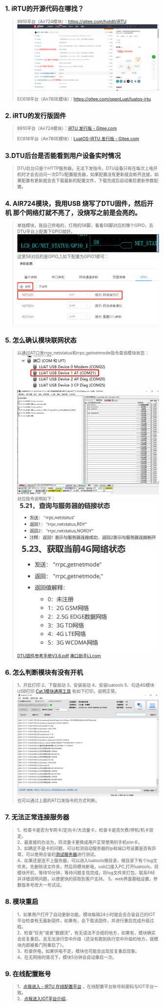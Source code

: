 ## 1. iRTU的开源代码在哪找？
>8910平台（Air724模块）：https://gitee.com/hotdll/iRTU
>![](image/20220725164151095_image.png)
>
>EC618平台（Air780E模块）：https://gitee.com/openLuat/luatos-irtu

## 2. iRTU的发行版固件

>8910平台（Air724模块）：[iRTU 发行版 - Gitee.com](https://gitee.com/hotdll/iRTU/releases)
>
>EC618平台（Air780E模块）：[LuatOS-IRTU 发行版 - Gitee.com](https://gitee.com/openLuat/luatos-irtu/releases)

## 3.DTU后台是否能看到用户设备实时情况

>DTU后台只是个HTTP服务器，无法下发指令，DTU设备只有在每次上电开机时才会去访问一次DTU配置服务器，如果配置没有更新就会断开连接，如果配置有更新就会去下载最新的配置文件，下载完成后自动重启更新参数配置。

## 4. AIR724模块，我用USB 烧写了DTU固件，然后开机 那个网络灯就不亮了，没烧写之前是会亮的。
>单独模块，我自己供电的，灯用的58脚，看看58脚对应的哪个GPIO，去DTU平台上配置下GPIO就好。
>![](image/20220725101733181_image.png)
>这里58对应的是GPIO_1,如下配置为GPIO1即可：
>![](image/20220725101811690_image.png)

## 5. 怎么确认模块联网状态
>以通过AT口发rrpc,netstatus和rrpc,getnetmode指令查询模块状态：
>![](image/20220725101902377_image.png)<br>
>![](image/20220725101951653_image.png)<br>
>对应指令说明如下：
>![](image/20220725103542353_image.png)
>![](image/20220725103631673_image.png)
>[DTU固件参考手册V3.6.pdf](https://cdn.openluat-luatcommunity.openluat.com/attachment/20211217154117439_DTU固件参考手册V3.6.pdf)
>[串口助手LLcom](https://llcom.papapoi.com/index.html)

## 6. 怎么判断模块有没有开机
>1、开启打印
>2、下载驱动
>3、安装驱动
>4、安装luatools
>5、勾选4G模块USB打印
>[Cat.1模块通用工具](https://doc.openluat.com/wiki/21?wiki_page_id=2070 "Cat.1模块通用工具")
>有如下打印，说明正常。
>![](image/20211217172553060_image.png)
>也可以通过上面的AT口发指令的方式判断。

## 7. 无法正常连接服务器
>1、检查卡是否为专网卡/定向卡/大流量卡，检查卡是否欠费/停机/机卡锁定。<br>
>2、最直接的办法为，将流量卡更换成用户正常使用的手机sim卡。<br>
>3、如确定不是卡的问题，可以检测自动服务器的ip和端口号设置是否有异常，可以使用合宙的[测试服务器](https://netlab.luatos.com/ "测试服务器")进行测试。<br>
>4、如果还是连不上服务器，可以进入luatools根目录，根目录下有个log文件夹，先删除该文件夹，然后将模块断电，usb口接入PC,打开luatools，将模块开机，等待10分钟，等待问题复现完成，将log文件夹打包，联系FAE并详细说明问题，以便更快的获取到客户支持。
>5、web界面基础设置，参数版本号改大一号试试。

## 8. 模块重启
>1、如果用户打开了自动更新功能，模块每隔24小时就会去合宙自己的IOT平台检查有无最新固件，如果有，会下载该固件，并进行重启完成升级过程。<br>
>2、检查“任务”或者“数据流”，有无语法不合规的地方，如果有，模块确实会反复重启，且无法进行空中升级（还没有跑到执行空中升级的地方，就模块内部被看门狗重启了）。<br>
>3、检查供电，如果供电不足，模块也可能会出现反复重启现象。<br>
>4、在无网络的情况下，模块5分钟会自动重启一次。<br>

## 9. 在线配置账号
>1、[点我进入 - IRTU 在线配置平台](http://dtu.openluat.com/login/ "点我进入 - IRTU 在线配置平台")  ，在线配置平台账号和密码与IOT平台一致。<br>
>2、[点我进入IOT平台介绍](https://doc.openluat.com/wiki/21?wiki_page_id=2432 "点我进入- IOT平台介绍")。
